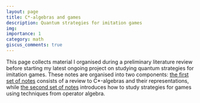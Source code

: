 ```yaml
---
layout: page
title: C*-algebras and games
description: Quantum strategies for imitation games
img:
importance: 1
category: math
giscus_comments: true
---
```


This page collects material I organised during a preliminary literature review before
starting my latest ongoing project on studying quantum strategies for imitation games.
These notes are organised into two components:
<a href="https://www.overleaf.com/read/mwycbywfmdcr#c4d7b0">the first set of notes</a>
consists of a review to C\*-algebras and their representations, while
<a href="https://www.overleaf.com/read/wnzmyxjfwkmq#ff60f3">the second set of notes</a>
introduces how to study strategies for games using techniques from operator algebra.
